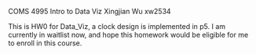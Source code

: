 COMS 4995 Intro to Data Viz
Xingjian Wu
xw2534

This is HW0 for Data_Viz, a clock design is implemented in p5.
I am currently in waitlist now, and hope this homework would be eligible for me to enroll in this course.
